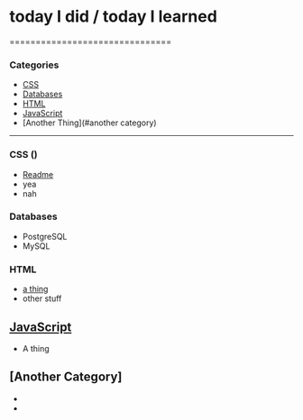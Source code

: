 # today I did / today I learned
===============================

### Categories

 * [CSS](#CSS)
 * [Databases](#databases)
 * [HTML](#HTML)
 * [JavaScript](#javascript)
 * [Another Thing](#another category)

 -------


### CSS ()
- [Readme](CSS/CSS.md)
- yea
- nah

### Databases
- PostgreSQL
- MySQL

### HTML
- [a thing](HTML/aThing.md)
- other stuff

## [JavaScript](javascript/javascript.md)
- A thing

## [Another Category]
-
-
